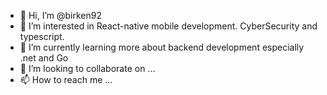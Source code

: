 - 👋 Hi, I’m @birken92
- 👀 I’m interested in React-native mobile development. CyberSecurity and typescript.
- 🌱 I’m currently learning more about backend development especially .net and Go
- 💞️ I’m looking to collaborate on ...
- 📫 How to reach me ...

<!---
birken92/birken92 is a ✨ special ✨ repository because its `README.md` (this file) appears on your GitHub profile.
You can click the Preview link to take a look at your changes.
--->
